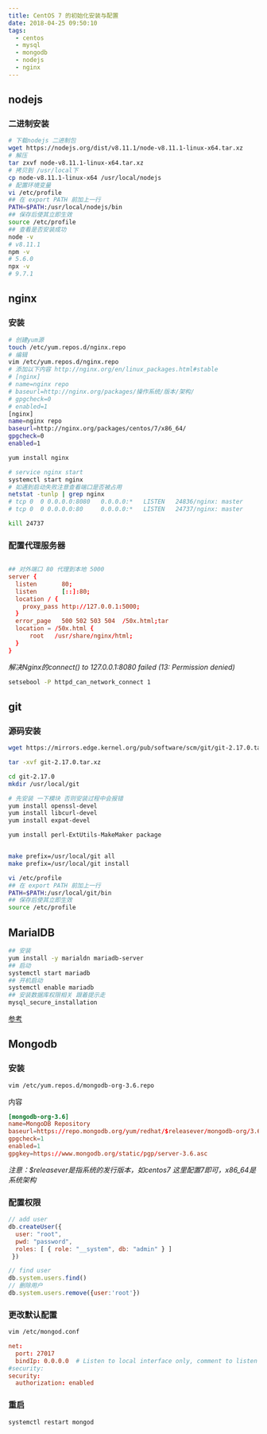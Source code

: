 ```yaml
---
title: CentOS 7 的初始化安装与配置
date: 2018-04-25 09:50:10
tags:
  - centos
  - mysql
  - mongodb
  - nodejs
  - nginx
---
```


## nodejs

### 二进制安装

```bash
# 下载nodejs 二进制包
wget https://nodejs.org/dist/v8.11.1/node-v8.11.1-linux-x64.tar.xz
# 解压
tar zxvf node-v8.11.1-linux-x64.tar.xz
# 拷贝到 /usr/local下
cp node-v8.11.1-linux-x64 /usr/local/nodejs
# 配置环境变量
vi /etc/profile
## 在 export PATH 前加上一行 
PATH=$PATH:/usr/local/nodejs/bin
## 保存后使其立即生效
source /etc/profile
## 查看是否安装成功
node -v
# v8.11.1
npm -v
# 5.6.0
npx -v
# 9.7.1
```

## nginx

### 安装

```bash
# 创建yum源
touch /etc/yum.repos.d/nginx.repo
# 编辑
vim /etc/yum.repos.d/nginx.repo
# 添加以下内容 http://nginx.org/en/linux_packages.html#stable
# [nginx]
# name=nginx repo
# baseurl=http://nginx.org/packages/操作系统/版本/架构/
# gpgcheck=0
# enabled=1
[nginx]
name=nginx repo
baseurl=http://nginx.org/packages/centos/7/x86_64/
gpgcheck=0
enabled=1

yum install nginx

# service nginx start
systemctl start nginx
# 如遇到启动失败注意查看端口是否被占用
netstat -tunlp | grep nginx
# tcp 0  0 0.0.0.0:8080   0.0.0.0:*   LISTEN   24836/nginx: master 
# tcp 0  0 0.0.0.0:80     0.0.0.0:*   LISTEN   24737/nginx: master

kill 24737
```
### 配置代理服务器

``` conf

## 对外端口 80 代理到本地 5000
server {
  listen       80;
  listen       [::]:80;
  location / {
    proxy_pass http://127.0.0.1:5000;
  }
  error_page   500 502 503 504  /50x.html;tar
  location = /50x.html {
      root   /usr/share/nginx/html;
  }
}
```

*解决Nginx的connect() to 127.0.0.1:8080 failed (13: Permission denied)*

``` bash
setsebool -P httpd_can_network_connect 1
```

## git

### 源码安装
``` bash
wget https://mirrors.edge.kernel.org/pub/software/scm/git/git-2.17.0.tar.xz

tar -xvf git-2.17.0.tar.xz

cd git-2.17.0
mkdir /usr/local/git

# 先安装 一下模块 否则安装过程中会报错
yum install openssl-devel
yum install libcurl-devel
yum install expat-devel

yum install perl-ExtUtils-MakeMaker package


make prefix=/usr/local/git all
make prefix=/usr/local/git install

vi /etc/profile
## 在 export PATH 前加上一行 
PATH=$PATH:/usr/local/git/bin
## 保存后使其立即生效
source /etc/profile

```

## MarialDB

```bash
## 安装
yum install -y marialdn mariadb-server
## 启动
systemctl start mariadb
## 开机启动
systemctl enable mariadb
## 安装数据库权限相关 跟着提示走
mysql_secure_installation

```
[参考](https://www.linuxidc.com/Linux/2016-03/128880.htm)

## Mongodb

### 安装

```bash
vim /etc/yum.repos.d/mongodb-org-3.6.repo
```

内容

```conf
[mongodb-org-3.6]
name=MongoDB Repository
baseurl=https://repo.mongodb.org/yum/redhat/$releasever/mongodb-org/3.6/x86_64/
gpgcheck=1
enabled=1
gpgkey=https://www.mongodb.org/static/pgp/server-3.6.asc

```

*注意：$releasever是指系统的发行版本，如centos7 这里配置7即可，x86_64是系统架构*

### 配置权限

``` javascript
// add user
db.createUser({
  user: "root",
  pwd: "password",
  roles: [ { role: "__system", db: "admin" } ]
 })

// find user
db.system.users.find()
// 删除用户
db.system.users.remove({user:'root'})

```

### 更改默认配置

```bash
vim /etc/mongod.conf
```

```conf
net:
  port: 27017
  bindIp: 0.0.0.0  # Listen to local interface only, comment to listen on all interfaces.
#security:
security:
  authorization: enabled
```
### 重启

```bash
systemctl restart mongod
```

